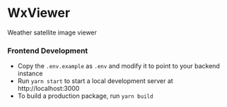 # WxViewer

Weather satellite image viewer

### Frontend Development

- Copy the `.env.example` as `.env` and modify it to point to your backend instance
- Run `yarn start` to start a local development server at http://localhost:3000
- To build a production package, run `yarn build`
